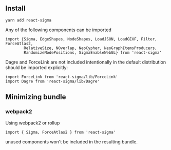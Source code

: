 ## Install

```
yarn add react-sigma
```

Any of the following components can be imported

```
import {Sigma, EdgeShapes, NodeShapes, LoadJSON, LoadGEXF, Filter, ForceAtlas2,
        RelativeSize, NOverlap, NeoCypher, NeoGraphItemsProducers,
        RandomizeNodePositions, SigmaEnableWebGL} from 'react-sigma'
```

Dagre and ForceLink are not included intentionally in the default distribution
should be imported explicitly:

```
import ForceLink from 'react-sigma/lib/ForceLink'
import Dagre from 'react-sigma/lib/Dagre'
```

## Minimizing bundle

### webpack2

Using webpack2 or rollup

```
import { Sigma, ForceAtlas2 } from 'react-sigma'
```

unused components won't be included in the resulting bundle.
